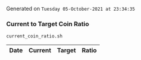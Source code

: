 Generated on `Tuesday 05-October-2021 at 23:34:35`

### Current to Target Coin Ratio
`current_coin_ratio.sh`

Date|Current|Target|Ratio
---|---|---|---
